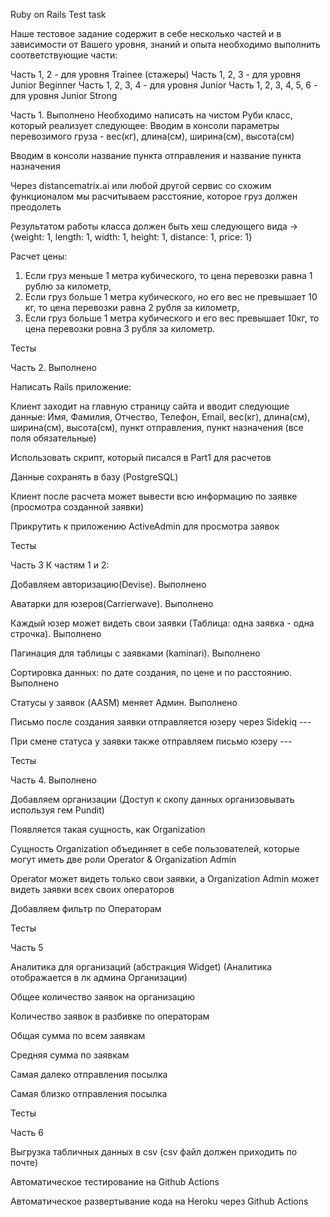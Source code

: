 Ruby on Rails Test task

Наше тестовое задание содержит в себе  несколько частей и в зависимости от Вашего уровня, знаний и опыта необходимо выполнить соответствующие части:

Часть 1, 2  - для  уровня Trainee (стажеры)
Часть 1, 2, 3  - для уровня Junior Beginner 
Часть 1, 2, 3, 4 -  для уровня Junior
Часть 1, 2, 3, 4, 5, 6  - для уровня Junior Strong



Часть 1. Выполнено
Необходимо написать на чистом Руби класс, который реализует следующее:
Вводим в консоли параметры перевозимого груза - вес(кг), длина(см), ширина(см), высота(см)

Вводим в консоли название пункта отправления и название пункта назначения

Через distancematrix.ai или любой другой сервис со схожим функционалом мы расчитываем расстояние, которое груз должен преодолеть 

Результатом работы класса должен быть хеш следующего вида -> {weight: 1, length: 1, width: 1, height: 1, distance: 1, price: 1}

Расчет цены: 
1) Если груз меньше 1 метра кубического, то цена перевозки равна 1 рублю за километр,  
2) Если груз больше 1 метра кубического, но его вес не превышает 10 кг, то цена перевозки равна 2 рубля за километр, 
3) Если груз больше 1 метра кубического и его вес превышает 10кг, то цена перевозки ровна 3 рубля за километр.

Тесты







Часть 2. Выполнено

Написать Rails приложение:

Клиент заходит на главную страницу сайта и вводит следующие данные:  Имя, Фамилия, Отчество, Телефон, Email, вес(кг), длина(см), ширина(см), высота(см), пункт отправления, пункт назначения (все поля обязательные)

Использовать скрипт, который писался в Part1 для расчетов

Данные сохранять в базу (PostgreSQL)

Клиент после расчета может вывести всю информацию по заявке (просмотра созданной заявки)

Прикрутить к приложению ActiveAdmin для просмотра заявок

Тесты



Часть 3
К частям 1 и 2:

Добавляем авторизацию(Devise). Выполнено

Аватарки для юзеров(Carrierwave). Выполнено

Каждый юзер может видеть свои заявки (Таблица: одна заявка - одна строчка). Выполнено

Пагинация для таблицы с заявками (kaminari). Выполнено

Сортировка данных: по дате создания, по цене и по расстоянию. Выполнено

Статусы у заявок (AASM) меняет Админ. Выполнено

Письмо после создания заявки отправляется юзеру через Sidekiq ---

При смене статуса у заявки также отправляем письмо юзеру ---

Тесты



Часть 4. Выполнено

Добавляем организации (Доступ к скопу данных организовывать используя гем Pundit) 

Появляется такая сущность, как Organization

Сущность Organization объединяет в себе пользователей, которые могут иметь две роли Operator & Organization Admin

Operator может видеть только свои заявки, а Organization Admin может видеть заявки всех своих операторов

Добавляем фильтр по Операторам

Тесты


Часть 5

Аналитика для организаций (абстракция Widget) (Аналитика отображается в лк админа Организации)

Общее количество заявок на организацию

Количество заявок в разбивке по операторам

Общая сумма по всем заявкам

Средняя сумма по заявкам

Самая далеко отправления посылка

Самая близко отправления посылка

Тесты

Часть 6

Выгрузка табличных данных в csv (csv файл должен приходить по почте)

Автоматическое тестирование на Github Actions

Автоматическое развертывание кода на Heroku через Github Actions